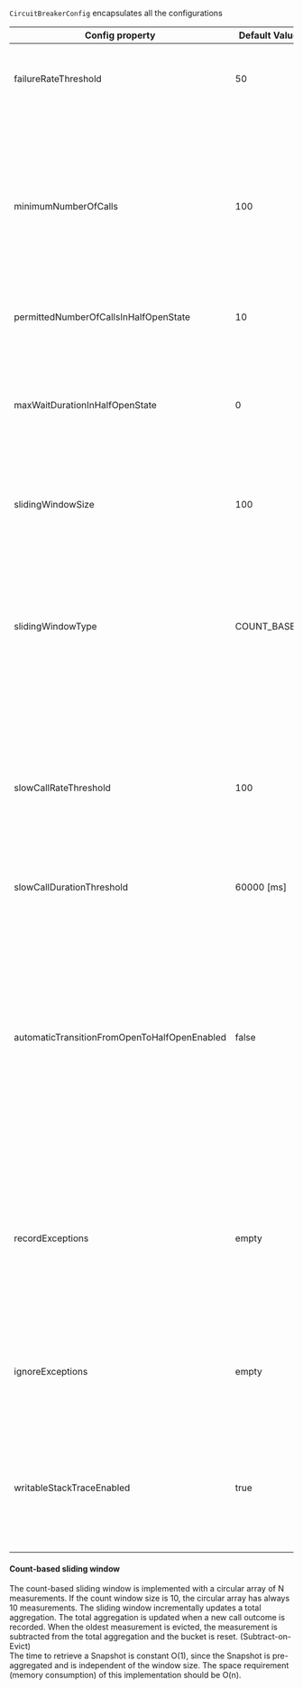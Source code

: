 `CircuitBreakerConfig` encapsulates all the configurations

Config property | Default Value | Description
--- | --- | ---
failureRateThreshold | 50 | When the failure rate is equal or greater than the threshold the CircuitBreaker transitions to open and starts short-circuiting calls.
minimumNumberOfCalls | 100 | Configures the minimum number of calls which are required (per sliding window period) before the CircuitBreaker can calculate the error rate or slow call rate. For example, if minimumNumberOfCalls is 10, then at least 10 calls must be recorded, before the failure rate can be calculated. If only 9 calls have been recorded the CircuitBreaker will not transition to open even if all 9 calls have failed.
permittedNumberOfCallsInHalfOpenState | 10 | Configures the number of permitted calls when the CircuitBreaker is half open.
maxWaitDurationInHalfOpenState | 0 | Configures a maximum wait duration which controls the longest amount of time a CircuitBreaker could stay in Half Open state, before it switches to open. Value 0 means Circuit Breaker would wait infinitely in HalfOpen State until all permitted calls have been completed.
slidingWindowSize | 100 | Configures the size of the sliding window which is used to record the outcome of calls when the CircuitBreaker is closed.
slidingWindowType | COUNT_BASED | Configures the type of the sliding window which is used to record the outcome of calls when the CircuitBreaker is closed. Sliding window can either be count-based or time-based. If the sliding window is COUNT_BASED, _the last_ `slidingWindowSize` _calls_ are recorded and aggregated. If the sliding window is TIME_BASED, _the calls of the last_ `slidingWindowSize` _seconds_ recorded and aggregated.
slowCallRateThreshold | 100 | Configures a threshold in percentage. The CircuitBreaker considers a call as slow when the call duration is greater than `slowCallDurationThreshold`. When the percentage of slow calls is equal or greater the threshold, the CircuitBreaker transitions to open and starts short-circuiting calls.
slowCallDurationThreshold | 60000 [ms] | Configures the duration threshold above which calls are considered as slow and increase the rate of slow calls.
automaticTransitionFromOpenToHalfOpenEnabled | false | If set to true it means that the CircuitBreaker will automatically transition from open to half-open state and no call is needed to trigger the transition. A _thread is created_ to monitor all the instances of CircuitBreakers to transition them to HALF_OPEN once waitDurationInOpenState passes. Whereas, if set to false the transition to HALF_OPEN only happens _if a call is made_, even after waitDurationInOpenState is passed. The advantage here is no thread monitors the state of all CircuitBreakers.
recordExceptions | empty | A list of exceptions that are recorded as a failure and thus increase the failure rate. Any exception matching or inheriting from one of the list counts as a failure, unless explicitly ignored via `ignoreExceptions`. If you specify a list of exceptions, all other exceptions count as a success, unless they are explicitly ignored by `ignoreExceptions`.
ignoreExceptions | empty | A list of exceptions that are ignored and neither count as a failure nor success. Any exception matching or inheriting from one of the list will not count as a failure nor success, even if the exceptions is part of `recordExceptions`.
writableStackTraceEnabled | true | Enables writable stack traces. When set to false, Exception.getStackTrace() returns a zero length array. This may be used to reduce log spam when the circuit breaker is open as the cause of the exceptions is already known (the circuit breaker is short-circuiting calls).

#### Count-based sliding window

The count-based sliding window is implemented with a circular array of N measurements.  If the count window size is 10, the circular array has always 10 measurements.  The sliding window incrementally updates a total aggregation. The total aggregation is updated when a new call outcome is recorded. When the oldest measurement is evicted, the measurement is subtracted from the total aggregation and the bucket is reset. (Subtract-on-Evict)  
The time to retrieve a Snapshot is constant O(1), since the Snapshot is pre-aggregated and is independent of the window size.  The space requirement (memory consumption) of this implementation should be O(n).
